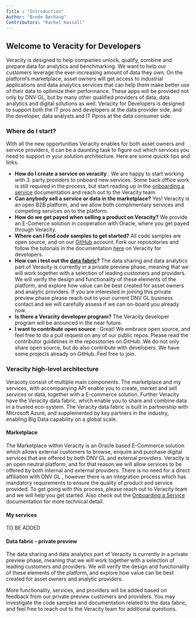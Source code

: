 ```yaml
---
Title : "Introduction"
Author: "Brede Børhaug"
Contributors: "Rachel Hassall"
---
```

## Welcome to Veracity for Developers


Veracity is designed to help companies unlock, qualify, combine and prepare data for analytics and benchmarking. We want to help our customers leverage the ever-increasing amount of data they own. 
On the platform’s marketplace, asset owners will get access to industrial applications and data analytics services that can help them make better use of their data to optimize their performance. These apps will be provided not only by DNV GL, but by many other qualified providers of data, data analytics and digital solutions as well. Veracity for Developers is designed to support both the IT pros and developers at the data provider side, and the developer, data analysts and IT Ppros at the data consumer side.

### Where do I start?
With all the new opportunities Veracity enables for both asset owners and service providers, it can be a daunting task to figure out which services you need to support in your solution architecture. Here are some quickk tips and links.

- **How do I create a service on veracity** : We are happy to start working with 3. party providers to onboard new services. Some back office work is still required in the process, but start reading up in the [onboarding a service](https://developer.veracity.com/doc/onboarding-a-service) documentation and reach out to the Veracity team.
- **Can anybody sell a service or data in the marketplace?** Yes! Veracity is an open B2B platform, and we allow both complimentary services and competing services on to the platform. 
- **How do we get payed when selling a product on Veracity?** We provide an E-Comerce solution in cooperation with Oracle, where you get payed through Veracity.
- **Where can I find code samples to get started?** All code samples are open source, and on our [GitHub](https://www.github.com/Veracity) account. Fork our reposotories and follow the tutorials in the documentation [here](https://developer.veracity.com/docs) on Veracity for developers.  
- **How can i test out the [data fabric](#data-fabric-private-preview)?** The data sharing and data analytics part of Veracity is currently in a private preview phase, meaning that we will work together with a selection of leading customers and providers. We will verify the design and functionality of these elements of the platform, and explore how value can be best created for asset owners and analytic providers. If you are interested in joining this private preview phase please reach out to your current DNV GL business contact and we will carefully assess if we can on-board you already now.
- **Is there a Veracity developer program?** The Veracity developer program will be anounced in the near future.
- **I want to contribute open source** : Great! We embrace open source, and feel free to do a pull request on any of our public repos. Please read the contributor guidelines in the reposotories on GitHub. We do not only share open source, but do also contribute with developers. We have some projects already on GitHub. Feel free to join.



### Veracity high-level architecture
Veracoty consist of multiple main components. The marketplace and my services, with accompanying API enable you to create, merket and sell services or data, together with a E-commerce solution. Further Veracity have the Veracity data fabric, which enable you to share and combine data in a trusted eco-system. The Veracity data fabric is built in partnership with Microsoft Azure, and supplemented by key partners in the industry, enabling Big Data capability on a global scale. 

#### Marketplace
The Marketplace within Veracity is an Oracle based E-Commerce solution which allows external customers to browse, enquire and purchase digital services that are offered by both DNV GL and external providers. Veracity is an open neutral platform, and for that reason we will allow services to be offered by both internal and external providers. There is no need for a direct affiliation with DNV GL , however there is an integration process which has mandatory requirements to ensure the quality of product and service provided. To get going with this process, please reach out to Veracity team and we will help you get started. Also check out the [Onboarding a Service](https://developer.veracity.com/doc/onboarding-a-service) documentation for more technical detail.

#### My services
TO BE ADDED


#### Data fabric - private preview
The data sharing and data analytics part of Veracity is currently in a private preview phase, meaning that we will work together with a selection of leading customers and providers. We will verify the design and functionality of these elements of the platform, and explore how value can be best created for asset owners and analytic providers. 

More functionality, services, and providers will be added based on feedback from our private preview customers and providers. You may investigate the code samples and documentation related to the data fabric, and feel free to reach out to the Veracity team for additional questions. 


